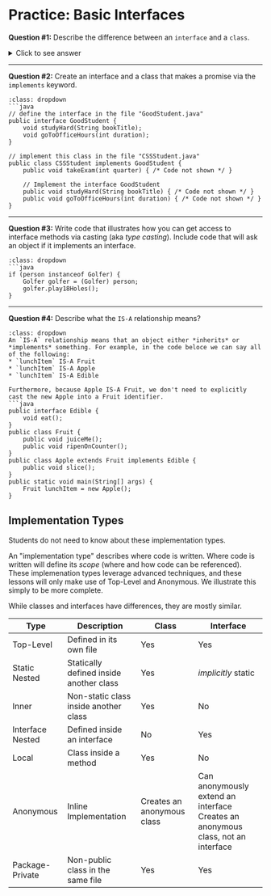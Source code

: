 # Practice: Basic Interfaces

**Question #1:** Describe the difference between an `interface` and a `class`.  

<details><summary>Click to see answer</summary>
The differences between an interface and a class is summarized in this table with more a more detailed explanation below.  

|  |`interface`|`class`|
|--|-----------|-------|
|Access modifier|must be `public`|unbounded|
|Abstract methods|*implicitly* `abstract`|May have `abstract` methods if the class is defined as `abstract`|
|Implementation allowed?|Only in `static` and `default` methods|yes|
|Hierarchy Keyword|`extends`|`extends`|
|Has fields|**NO**|yes|
|Has Constructors|**NO**|yes|
|Implementation Type|<a href="#implementation-types">see below</a> |<a href="#implementation-types">see below</a>|

 
1. **Access modifiers** include `public` and `private`.  All the methods in an interface must be `public` while a class can have any and all access modifiers.  
2. **Abstract methods** have no implementation. A class can have abstract methods, but then the class must be defined as `abstract` and cannot be instantiated directly. An interface *implicitly* defines all its methods as `abstract`. However, it is possible for an interface to also have `static` and `default` methods which have implemenations. `default` is a keyword that defines an *instance* method with implementation.  
3. **Hierarchy** is defined with the `extends` keyword for both an interface and a class. This is because an interface can inherit the implementation of `default` methods. The `static` methods are not inherited and can only be accessed via the implementating class.  
4. **Fields** are not allowed in interfaces and, therefore, interfaces themselves don't have state. This gives the impression that interfaces don't require state, however, a class that implements an interface may have state. Consider the `iterator` interface which as the method `boolean hasNext`. This means that the class that implements the interface must know the current whether another element is available. This is state.  
5. **Constructors** appear only in classes, not in interfaces.  
6. **Implementation type** is an andvanced concept. (<a href="#implementation-types">see below</a>) It is sufficient to know that both an `interface` and a `class` are implemented with similar, but not identical, flexibility and restrictions. They are generally defined in their own file, but this isn't required. 
</details>
<hr>

**Question #2:** Create an interface and a class that makes a promise via the `implements` keyword. 
```{admonition} Click to see answer
:class: dropdown
```java
// define the interface in the file "GoodStudent.java"
public interface GoodStudent {
    void studyHard(String bookTitle);
    void goToOfficeHours(int duration);
}

// implement this class in the file "CSSStudent.java"
public class CSSStudent implements GoodStudent {
    public void takeExam(int quarter) { /* Code not shown */ }

    // Implement the interface GoodStudent
    public void studyHard(String bookTitle) { /* Code not shown */ }
    public void goToOfficeHours(int duration) { /* Code not shown */ }
}
```
</details>
<hr>

**Question #3:** Write code that illustrates how you can get access to interface methods via casting (aka *type casting*). Include code that will ask an object if it implements an interface. 
```{admonition} Click to see answer
:class: dropdown
```java
if (person instanceof Golfer) {
    Golfer golfer = (Golfer) person;
    golfer.play18Holes();
}
```

<hr>  

**Question #4:** Describe what the `IS-A` relationship means?  
```{admonition} Click to see answer
:class: dropdown
An `IS-A` relationship means that an object either *inherits* or *implements* something. For example, in the code beloce we can say all of the following:   
* `lunchItem` IS-A Fruit  
* `lunchItem` IS-A Apple  
* `lunchItem` IS-A Edible  

Furthermore, because Apple IS-A Fruit, we don't need to explicitly cast the new Apple into a Fruit identifier.   
```java
public interface Edible {
    void eat();
}
public class Fruit {
    public void juiceMe();
    public void ripenOnCounter();
}
public class Apple extends Fruit implements Edible {
    public void slice();
}
public static void main(String[] args) {
    Fruit lunchItem = new Apple();
}
```

<a id="implementation-types"></a>
## Implementation Types
Students do not need to know about these implementation types.  

An "implementation type" describes where code is written. Where code is written will define its *scope* (where and how code can be referenced). These implemenation types leverage advanced techniques, and these lessons will only make use of Top-Level and Anonymous. We illustrate this simply to be more complete.     

While classes and interfaces have differences, they are mostly similar.  

|Type      |	Description|Class|Interface|
|----------|---------------|---------|-----|
|Top-Level|	Defined in its own file|Yes|Yes|
|Static Nested|	Statically defined inside another class|Yes|*implicitly* static|
|Inner|	Non-static class inside another class|Yes|No|
|Interface Nested|Defined inside an interface|No|Yes|
|Local|	Class inside a method|Yes|No|
|Anonymous|	Inline Implementation |Creates an anonymous class|Can anonymously extend an interface<br>Creates an anonymous class, not an interface|
|Package-Private|Non-public class in the same file|Yes|Yes|